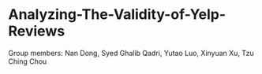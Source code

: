 # Analyzing-The-Validity-of-Yelp-Reviews

Group members: Nan Dong, Syed Ghalib Qadri, Yutao Luo, Xinyuan Xu, Tzu Ching Chou
